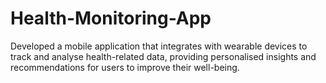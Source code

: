 # Health-Monitoring-App
Developed a mobile application that integrates with wearable devices to
track and analyse health-related data, providing personalised insights and recommendations
for users to improve their well-being.
